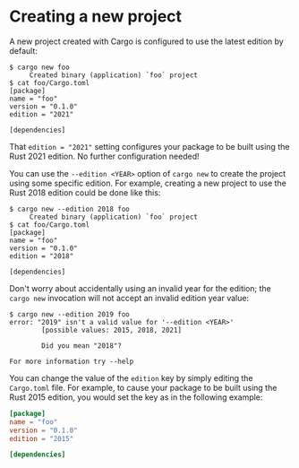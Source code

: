 # Creating a new project

A new project created with Cargo is configured to use the latest edition by
default:

```console
$ cargo new foo
     Created binary (application) `foo` project
$ cat foo/Cargo.toml
[package]
name = "foo"
version = "0.1.0"
edition = "2021"

[dependencies]
```

That `edition = "2021"` setting configures your package to be built using the
Rust 2021 edition. No further configuration needed!

You can use the `--edition <YEAR>` option of `cargo new` to create the project
using some specific edition. For example, creating a new project to use the
Rust 2018 edition could be done like this:

```console
$ cargo new --edition 2018 foo
     Created binary (application) `foo` project
$ cat foo/Cargo.toml
[package]
name = "foo"
version = "0.1.0"
edition = "2018"

[dependencies]
```

Don't worry about accidentally using an invalid year for the edition; the
`cargo new` invocation will not accept an invalid edition year value:

```console
$ cargo new --edition 2019 foo
error: "2019" isn't a valid value for '--edition <YEAR>'
        [possible values: 2015, 2018, 2021]

        Did you mean "2018"?

For more information try --help
```

You can change the value of the `edition` key by simply editing the
`Cargo.toml` file. For example, to cause your package to be built using the
Rust 2015 edition, you would set the key as in the following example:

```toml
[package]
name = "foo"
version = "0.1.0"
edition = "2015"

[dependencies]
```
